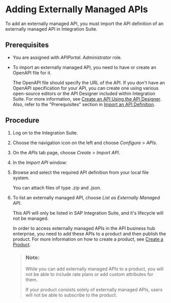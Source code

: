 <!-- loio523ff94ad5c8439987c78e17265ba882 -->

# Adding Externally Managed APIs

To add an externally managed API, you must import the API definition of an externally managed API in Integration Suite.



<a name="loio523ff94ad5c8439987c78e17265ba882__prereq_tfz_tj3_tzb"/>

## Prerequisites

-   You are assigned with *APIPortal. Administrator* role.

-   To import an externally managed API, you need to have or create an OpenAPI file for it.

    The OpenAPI file should specify the URL of the API. If you don't have an OpenAPI specification for your API, you can create one using various open-source editors or the API Designer included within Integration Suite. For more information, see [Create an API Using the API Designer](https://help.sap.com/docs/integration-suite/sap-integration-suite/create-api-from-api-designer?q=API%20Designer). Also, refer to the "Prerequisites" section in [Import an API Definition](import-an-api-definition-9342a93.md).




## Procedure

1.  Log on to the Integration Suite.

2.  Choose the navigation icon on the left and choose *Configure* \> *APIs*.

3.  On the *APIs* tab page, choose *Create* \> *Import API*.

4.  In the *Import API* window:

5.  Browse and select the required API definition from your local file system.

    You can attach files of type .zip and .json.

6.  To list an externally managed API, choose *List as Externally Managed API*.

    This API will only be listed in SAP Integration Suite, and it's lifecycle will not be managed.

    In order to access externally managed APIs in the API business hub enterprise, you need to add these APIs to a product and then publish the product. For more information on how to create a product, see [Create a Product](https://help.sap.com/docs/integration-suite/sap-integration-suite/create-product?q=import%20an%20APi&version=CLOUD).

    > ### Note:  
    > While you can add externally managed APIs to a product, you will not be able to include rate plans or add custom attributes for them.
    > 
    > If your product consists solely of externally managed APIs, users will not be able to subscribe to the product.


